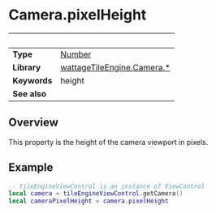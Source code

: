 # Camera.pixelHeight

|                      | &nbsp;
| -------------------- | ---------------------------------------------------------------
| __Type__             | [Number](https://docs.coronalabs.com/api/type/Number.html)
| __Library__          | [wattageTileEngine.Camera.*](type_camera.markdown)
| __Keywords__         | height
| __See also__         |


## Overview

This property is the height of the camera viewport in pixels.


## Example

``````lua
-- tileEngineViewControl is an instance of ViewControl
local camera = tileEngineViewControl.getCamera()
local cameraPixelHeight = camera.pixelHeight
``````
